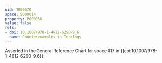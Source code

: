 ```yaml
---
uid: T000570
space: S000014
property: P000056
value: false
refs:
- doi: 10.1007/978-1-4612-6290-9_6
  name: Counterexamples in Topology
---
```



Asserted in the General Reference Chart for space #17 in
{{doi:10.1007/978-1-4612-6290-9_6}}.
